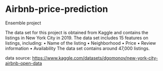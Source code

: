 # Airbnb-price-prediction
Ensemble project

The data set for this project is obtained from Kaggle and contains the listings in New York City in 2019. The data set includes 15 features on listings, including:
• Name of the listing • Neighborhood
• Price
• Review information • Availability
The data set contains around 47,000 listings.

data source:
https://www.kaggle.com/datasets/dgomonov/new-york-city-airbnb-open-data
